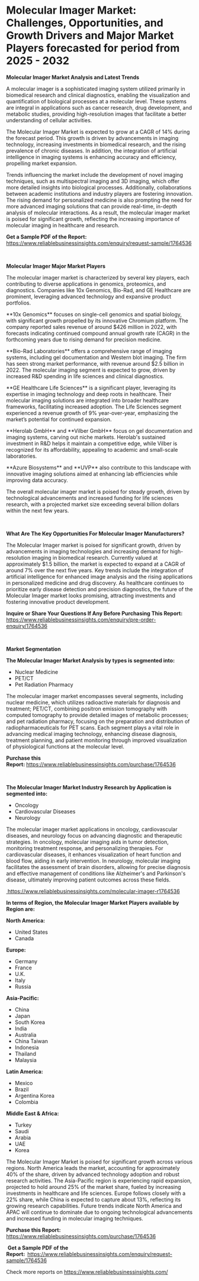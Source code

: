 <p><h1>Molecular Imager Market: Challenges, Opportunities, and Growth Drivers and Major Market Players forecasted for period from 2025 - 2032</h1></p><p><strong>Molecular Imager Market Analysis and Latest Trends</strong></p>
<p><p>A molecular imager is a sophisticated imaging system utilized primarily in biomedical research and clinical diagnostics, enabling the visualization and quantification of biological processes at a molecular level. These systems are integral in applications such as cancer research, drug development, and metabolic studies, providing high-resolution images that facilitate a better understanding of cellular activities.</p><p>The Molecular Imager Market is expected to grow at a CAGR of 14% during the forecast period. This growth is driven by advancements in imaging technology, increasing investments in biomedical research, and the rising prevalence of chronic diseases. In addition, the integration of artificial intelligence in imaging systems is enhancing accuracy and efficiency, propelling market expansion.</p><p>Trends influencing the market include the development of novel imaging techniques, such as multispectral imaging and 3D imaging, which offer more detailed insights into biological processes. Additionally, collaborations between academic institutions and industry players are fostering innovation. The rising demand for personalized medicine is also prompting the need for more advanced imaging solutions that can provide real-time, in-depth analysis of molecular interactions. As a result, the molecular imager market is poised for significant growth, reflecting the increasing importance of molecular imaging in healthcare and research.</p></p>
<p><strong>Get a Sample PDF of the Report:&nbsp;</strong> <a href="https://www.reliablebusinessinsights.com/enquiry/request-sample/1764536?utm_campaign=3070&utm_medium=2&utm_source=Github&utm_content=ia&utm_term=04032025&utm_id=molecular-imager">https://www.reliablebusinessinsights.com/enquiry/request-sample/1764536</a></p>
<p>&nbsp;</p>
<p><strong>Molecular Imager Major Market Players</strong></p>
<p><p>The molecular imager market is characterized by several key players, each contributing to diverse applications in genomics, proteomics, and diagnostics. Companies like 10x Genomics, Bio-Rad, and GE Healthcare are prominent, leveraging advanced technology and expansive product portfolios.</p><p>**10x Genomics** focuses on single-cell genomics and spatial biology, with significant growth propelled by its innovative Chromium platform. The company reported sales revenue of around $426 million in 2022, with forecasts indicating continued compound annual growth rate (CAGR) in the forthcoming years due to rising demand for precision medicine.</p><p>**Bio-Rad Laboratories** offers a comprehensive range of imaging systems, including gel documentation and Western blot imaging. The firm has seen strong market performance, with revenue around $2.5 billion in 2022. The molecular imaging segment is expected to grow, driven by increased R&D spending in life sciences and clinical diagnostics.</p><p>**GE Healthcare Life Sciences** is a significant player, leveraging its expertise in imaging technology and deep roots in healthcare. Their molecular imaging solutions are integrated into broader healthcare frameworks, facilitating increased adoption. The Life Sciences segment experienced a revenue growth of 9% year-over-year, emphasizing the market’s potential for continued expansion.</p><p>**Herolab GmbH** and **Vilber GmbH** focus on gel documentation and imaging systems, carving out niche markets. Herolab's sustained investment in R&D helps it maintain a competitive edge, while Vilber is recognized for its affordability, appealing to academic and small-scale laboratories.</p><p>**Azure Biosystems** and **UVP** also contribute to this landscape with innovative imaging solutions aimed at enhancing lab efficiencies while improving data accuracy.</p><p>The overall molecular imager market is poised for steady growth, driven by technological advancements and increased funding for life sciences research, with a projected market size exceeding several billion dollars within the next few years.</p></p>
<p>&nbsp;</p>
<p><strong>What Are The Key Opportunities For Molecular Imager Manufacturers?</strong></p>
<p><p>The Molecular Imager market is poised for significant growth, driven by advancements in imaging technologies and increasing demand for high-resolution imaging in biomedical research. Currently valued at approximately $1.5 billion, the market is expected to expand at a CAGR of around 7% over the next five years. Key trends include the integration of artificial intelligence for enhanced image analysis and the rising applications in personalized medicine and drug discovery. As healthcare continues to prioritize early disease detection and precision diagnostics, the future of the Molecular Imager market looks promising, attracting investments and fostering innovative product development.</p></p>
<p><strong>Inquire or Share Your Questions If Any Before Purchasing This Report:</strong> <a href="https://www.reliablebusinessinsights.com/enquiry/pre-order-enquiry/1764536?utm_campaign=3070&utm_medium=2&utm_source=Github&utm_content=ia&utm_term=04032025&utm_id=molecular-imager">https://www.reliablebusinessinsights.com/enquiry/pre-order-enquiry/1764536</a></p>
<p>&nbsp;</p>
<p><strong>Market Segmentation</strong></p>
<p><strong>The Molecular Imager Market Analysis by types is segmented into:</strong></p>
<p><ul><li>Nuclear Medicine</li><li>PET/CT</li><li>Pet Radiation Pharmacy</li></ul></p>
<p><p>The molecular imager market encompasses several segments, including nuclear medicine, which utilizes radioactive materials for diagnosis and treatment; PET/CT, combining positron emission tomography with computed tomography to provide detailed images of metabolic processes; and pet radiation pharmacy, focusing on the preparation and distribution of radiopharmaceuticals for PET scans. Each segment plays a vital role in advancing medical imaging technology, enhancing disease diagnosis, treatment planning, and patient monitoring through improved visualization of physiological functions at the molecular level.</p></p>
<p><strong>Purchase this Report:&nbsp;</strong><a href="https://www.reliablebusinessinsights.com/purchase/1764536?utm_campaign=3070&utm_medium=2&utm_source=Github&utm_content=ia&utm_term=04032025&utm_id=molecular-imager">https://www.reliablebusinessinsights.com/purchase/1764536</a></p>
<p>&nbsp;</p>
<p><strong>The Molecular Imager Market Industry Research by Application is segmented into:</strong></p>
<p><ul><li>Oncology</li><li>Cardiovascular Diseases</li><li>Neurology</li></ul></p>
<p><p>The molecular imager market applications in oncology, cardiovascular diseases, and neurology focus on advancing diagnostic and therapeutic strategies. In oncology, molecular imaging aids in tumor detection, monitoring treatment response, and personalizing therapies. For cardiovascular diseases, it enhances visualization of heart function and blood flow, aiding in early intervention. In neurology, molecular imaging facilitates the assessment of brain disorders, allowing for precise diagnosis and effective management of conditions like Alzheimer's and Parkinson's disease, ultimately improving patient outcomes across these fields.</p></p>
<p><a href="https://www.reliablebusinessinsights.com/molecular-imager-r1764536?utm_campaign=3070&utm_medium=2&utm_source=Github&utm_content=ia&utm_term=04032025&utm_id=molecular-imager">&nbsp;https://www.reliablebusinessinsights.com/molecular-imager-r1764536</a></p>
<p><strong>In terms of Region, the Molecular Imager Market Players available by Region are:</strong></p>
<p>
    <p> <strong> North America: </strong>
        <ul>
            <li>United States</li>
            <li>Canada</li>
        </ul>
        </p> 
    <p> <strong> Europe: </strong>
        <ul>
            <li>Germany</li>
            <li>France</li>
            <li>U.K.</li>
            <li>Italy</li>
            <li>Russia</li>
        </ul>
        </p> 
    <p> <strong> Asia-Pacific: </strong>
        <ul>
            <li>China</li>
            <li>Japan</li>
            <li>South Korea</li>
            <li>India</li>
            <li>Australia</li>
            <li>China Taiwan</li>
            <li>Indonesia</li>
            <li>Thailand</li>
            <li>Malaysia</li>
        </ul>
        </p> 
    <p> <strong> Latin America: </strong>
        <ul>
            <li>Mexico</li>
            <li>Brazil</li>
            <li>Argentina Korea</li>
            <li>Colombia</li>
        </ul>
        </p> 
    <p> <strong> Middle East & Africa: </strong>
        <ul>
            <li>Turkey</li>
            <li>Saudi</li>
            <li>Arabia</li>
            <li>UAE</li>
            <li>Korea</li>
        </ul>
    </p>
    </p>
<p><p>The Molecular Imager Market is poised for significant growth across various regions. North America leads the market, accounting for approximately 40% of the share, driven by advanced technology adoption and robust research activities. The Asia-Pacific region is experiencing rapid expansion, projected to hold around 25% of the market share, fueled by increasing investments in healthcare and life sciences. Europe follows closely with a 22% share, while China is expected to capture about 13%, reflecting its growing research capabilities. Future trends indicate North America and APAC will continue to dominate due to ongoing technological advancements and increased funding in molecular imaging techniques.</p></p>
<p><strong>Purchase this Report: </strong><a href="https://www.reliablebusinessinsights.com/purchase/1764536?utm_campaign=3070&utm_medium=2&utm_source=Github&utm_content=ia&utm_term=04032025&utm_id=molecular-imager">https://www.reliablebusinessinsights.com/purchase/1764536</a></p>
<p>&nbsp;<strong>Get a Sample PDF of the Report:&nbsp;&nbsp;</strong><a href="https://www.reliablebusinessinsights.com/enquiry/request-sample/1764536?utm_campaign=3070&utm_medium=2&utm_source=Github&utm_content=ia&utm_term=04032025&utm_id=molecular-imager">https://www.reliablebusinessinsights.com/enquiry/request-sample/1764536</a></p>
<p><strong></strong></p>
<p>Check more reports on <a href="https://www.reliablebusinessinsights.com/?utm_campaign=3070&utm_medium=2&utm_source=Github&utm_content=ia&utm_term=04032025&utm_id=molecular-imager">https://www.reliablebusinessinsights.com/</a></p>